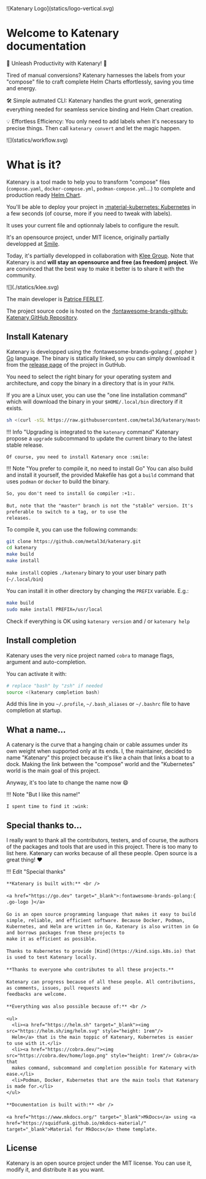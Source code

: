 <div class="md-center">
![Katenary Logo](statics/logo-vertical.svg)
</div>

# Welcome to Katenary documentation

🚀 Unleash Productivity with Katenary! 🚀

Tired of manual conversions? Katenary harnesses the labels from your "compose" file to craft complete Helm Charts 
effortlessly, saving you time and energy.

🛠️ Simple autmated CLI: Katenary handles the grunt work, generating everything needed for seamless service binding 
and Helm Chart creation.

💡 Effortless Efficiency: You only need to add labels when it's necessary to precise things. Then call `katenary convert`
and let the magic happen.

<div style="margin: auto" class="zoomable">
![](statics/workflow.svg)
</div>


# What is it?

Katenary is a tool made to help you to transform "compose" files (`compose.yaml`, `docker-compose.yml`, `podman-compose.yml`...) to
complete and production ready [Helm Chart](https://helm.sh).

You'll be able to deploy your project in [:material-kubernetes: Kubernetes](https://kubernetes.io) in a few seconds 
(of course, more if you need to tweak with labels).

It uses your current file and optionnaly labels to configure the result.

It's an opensource project, under MIT licence, originally partially developped at [Smile](https://www.smile.eu).  

Today, it's partially developped in collaboration with [Klee Group](https://www.kleegroup.com). Note that Katenary is
and **will stay an opensource and free (as freedom) project**. We are convinced that the best way to make it better is to
share it with the community.

<div id="klee">
![](./statics/klee.svg)
</div>

The main developer is [Patrice FERLET](https://github.com/metal3d).

The project source 
code is hosted on the [:fontawesome-brands-github: Katenary GitHub Repository](https://github.com/metal3d/katenary).

## Install Katenary

Katenary is developped using the :fontawesome-brands-golang:{ .gopher } [Go](https://go.dev) language. 
The binary is statically linked, so you can simply download it from the [release
page](https://github.com/metal3d/katenary/releases) of the project in GutHub.

You need to select the right binary for your operating system and architecture, and copy the binary in a directory 
that is in your `PATH`.

If you are a Linux user, you can use the "one line installation command" which will download the binary in your 
`$HOME/.local/bin` directory if it exists.

```bash
sh <(curl -sSL https://raw.githubusercontent.com/metal3d/katenary/master/install.sh)
```

!!! Info "Upgrading is integrated to the `katenary` command"
    Katenary propose a `upgrade` subcommand to update the current binary to the latest stable release.

    Of course, you need to install Katenary once :smile:


!!! Note "You prefer to compile it, no need to install Go"
    You can also build and install it yourself, the provided Makefile has got a `build` command that uses `podman` or 
    `docker` to build the binary. 

    So, you don't need to install Go compiler :+1:.

    But, note that the "master" branch is not the "stable" version. It's preferable to switch to a tag, or to use the
    releases.

To compile it, you can use the following commands:

```bash
git clone https://github.com/metal3d/katenary.git
cd katenary
make build
make install
```

`make install` copies `./katenary` binary to your user binary path (`~/.local/bin`) 

You can install it in other directory by changing the `PREFIX` variable. E.g.:

```bash
make build
sudo make install PREFIX=/usr/local
```

Check if everything is OK using `katenary version` and / or `katenary help`

## Install completion

Katenary uses the very nice project named `cobra` to manage flags, argument and auto-completion.

You can activate it with:

```bash
# replace "bash" by "zsh" if needed
source <(katenary completion bash)
```

Add this line in you `~/.profile`, `~/.bash_aliases` or `~/.bashrc` file to have completion at startup.


## What a name...

A catenary is the curve that a hanging chain or cable assumes under its own weight when supported only at its ends.
I, the maintainer, decided to name "Katenary" this project because it's like a chain that links a boat to a dock.
Making the link between the "compose" world and the "Kubernetes" world is the main goal of this project.

Anyway, it's too late to change the name now :smile:

!!! Note "But I like this name!"

    I spent time to find it :wink:

## Special thanks to...

I really want to thank all the contributors, testers, and of course, the authors of the packages and tools that are used
in this project. There is too many to list here. Katenary can works because of all these people. Open source is a great
thing! :heart:


!!! Edit "Special thanks" 

    **Katenary is built with:** <br /> 

    <a href="https://go.dev" target="_blank">:fontawesome-brands-golang:{ .go-logo }</a> 

    Go is an open source programming language that makes it easy to build simple, reliable, and efficient software. Because Docker, Podman,
    Kubernetes, and Helm are written in Go, Katenary is also written in Go and borrows packages from these projects to
    make it as efficient as possible.

    Thanks to Kubernetes to provide [Kind](https://kind.sigs.k8s.io) that is used to test Katenary locally.

    **Thanks to everyone who contributes to all these projects.**

    Katenary can progress because of all these people. All contributions, as comments, issues, pull requests and
    feedbacks are welcome.

    **Everything was also possible because of:** <br /> 

    <ul>
      <li><a href="https://helm.sh" target="_blank"><img src="https://helm.sh/img/helm.svg" style="height: 1rem"/>
      Helm</a> that is the main toppic of Katenary, Kubernetes is easier to use with it.</li> 
      <li><a href="https://cobra.dev/"><img src="https://cobra.dev/home/logo.png" style="height: 1rem"/> Cobra</a> that
      makes command, subcommand and completion possible for Katenary with ease.</li>
      <li>Podman, Docker, Kubernetes that are the main tools that Katenary is made for.</li>
    </ul>

    **Documentation is built with:** <br /> 

    <a href="https://www.mkdocs.org/" target="_blank">MkDocs</a> using <a
    href="https://squidfunk.github.io/mkdocs-material/" target="_blank">Material for MkDocs</a> theme template.

## License

Katenary is an open source project under the MIT license. You can use it, modify it, and distribute it as you want.
